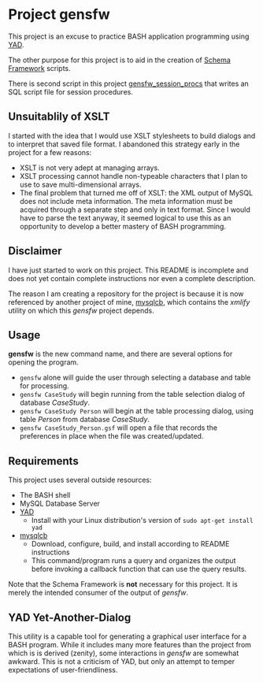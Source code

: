 # Project gensfw

This project is an excuse to practice BASH application programming using
[YAD](https://sourceforge.net/projects/yad-dialog/).

The other purpose for this project is to aid in the creation of
[Schema Framework](https://github.com/cjungmann/schemafw) scripts.

There is second script in this project [gensfw_session_procs](README_gensfw_session_procs.md)
that writes an SQL script file for session procedures.

## Unsuitablily of XSLT
I started with the idea that I would use XSLT stylesheets to build
dialogs and to interpret that saved file format.  I abandoned this
strategy early in the project for a few reasons:
- XSLT is not very adept at managing arrays.
- XSLT processing cannot handle non-typeable characters that I
  plan to use to save multi-dimensional arrays.
- The final problem that turned me off of XSLT: the XML output of
  MySQL does not include meta information.  The meta information
  must be acquired through a separate step and only in text format.
  Since I would have to parse the text anyway, it seemed logical
  to use this as an opportunity to develop a better mastery of
  BASH programming.

## Disclaimer

I have just started to work on this project.  This README is incomplete
and does not yet contain complete instructions nor even a complete
description.

The reason I am creating a repository for the project is because it
is now referenced by another project of mine,
[mysqlcb](https://github.com/cjungmann/libmysqlcb), which contains the
*xmlify* utility on which this *gensfw* project depends.

## Usage

**gensfw** is the new command name, and there are several options for
opening the program.

- `gensfw` alone will guide the user through selecting a database and
  table for processing.
- `gensfw CaseStudy` will begin running from the table selection
  dialog of database *CaseStudy*.
- `gensfw CaseStudy Person` will begin at the table processing dialog,
  using table *Person* from database *CaseStudy*.
- `gensfw CaseStudy_Person.gsf` will open a file that records the
  preferences in place when the file was created/updated.

## Requirements

This project uses several outside resources:
- The BASH shell
- MySQL Database Server
- [YAD](https://sourceforge.net/projects/yad-dialog/)
  - Install with your Linux distribution's version of `sudo apt-get install yad`
- [mysqlcb](https://github.com/cjungmann/libmysqlcb)
  - Download, configure, build, and install according to README instructions
  - This command/program runs a query and organizes the output before invoking
    a callback function that can use the query results.

Note that the Schema Framework is **not** necessary for this project.  It is
merely the intended consumer of the output of *gensfw*.

## YAD Yet-Another-Dialog

This utility is a capable tool for generating a graphical user interface
for a BASH program.  While it includes many more features than the project
from which is is derived (zenity), some interactions in *gensfw* are somewhat
awkward.  This is not a criticism of YAD, but only an attempt to temper
expectations of user-friendliness.

